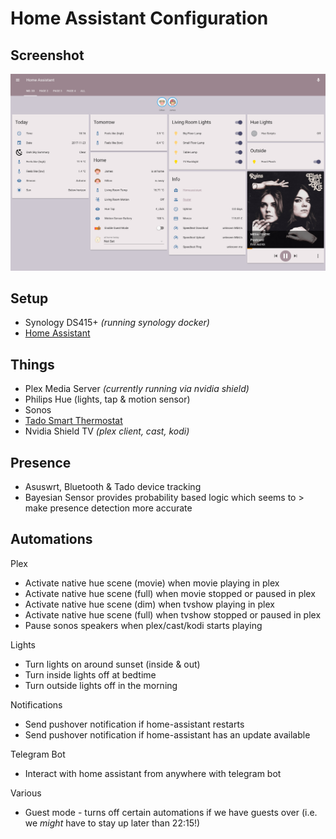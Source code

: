 # Home Assistant Configuration

## Screenshot

![UI](hass.png)

## Setup
- Synology DS415+ *(running synology docker)*
- [Home Assistant](https://home-assistant.io/)

## Things
- Plex Media Server *(currently running via nvidia shield)*
- Philips Hue (lights, tap & motion sensor)
- Sonos
- [Tado Smart Thermostat](https://www.tado.com/gb/)
- Nvidia Shield TV *(plex client, cast, kodi)*

## Presence
- Asuswrt, Bluetooth & Tado device tracking
- Bayesian Sensor provides probability based logic which seems to >
  make presence detection more accurate

## Automations
Plex
- Activate native hue scene (movie) when movie playing in plex
- Activate native hue scene (full) when movie stopped or paused in plex
- Activate native hue scene (dim) when tvshow playing in plex
- Activate native hue scene (full) when tvshow stopped or paused in plex
- Pause sonos speakers when plex/cast/kodi starts playing

Lights
- Turn lights on around sunset (inside & out)
- Turn inside lights off at bedtime
- Turn outside lights off in the morning

Notifications
- Send pushover notification if home-assistant restarts
- Send pushover notification if home-assistant has an update available

Telegram Bot
- Interact with home assistant from anywhere with telegram bot

Various
- Guest mode - turns off certain automations if we have guests over (i.e. we *might* have to stay up later than 22:15!)
